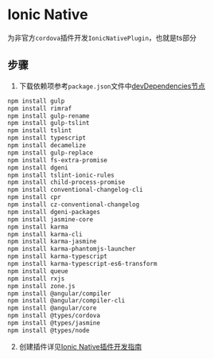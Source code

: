 # Ionic Native
为非官方`cordova`插件开发`IonicNativePlugin`，也就是ts部分

## 步骤
1. 下载依赖项参考`package.json`文件中[devDependencies节点](https://github.com/mylhyl/ionic-native/blob/master/package.json)
```bash
npm install gulp
npm install rimraf
npm install gulp-rename
npm install gulp-tslint
npm install tslint
npm install typescript
npm install decamelize
npm install gulp-replace
npm install fs-extra-promise
npm install dgeni
npm install tslint-ionic-rules
npm install child-process-promise
npm install conventional-changelog-cli
npm install cpr
npm install cz-conventional-changelog
npm install dgeni-packages
npm install jasmine-core
npm install karma
npm install karma-cli
npm install karma-jasmine
npm install karma-phantomjs-launcher
npm install karma-typescript
npm install karma-typescript-es6-transform
npm install queue
npm install rxjs
npm install zone.js
npm install @angular/compiler
npm install @angular/compiler-cli
npm install @angular/core
npm install @types/cordova
npm install @types/jasmine
npm install @types/node
```

2. 创建插件详见[Ionic Native插件开发指南](https://github.com/ionic-team/ionic-native/blob/master/DEVELOPER.md)